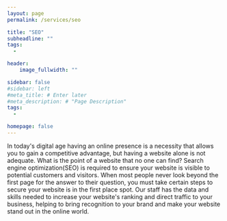 ```yaml
---
layout: page
permalink: /services/seo

title: "SEO"
subheadline: ""
tags:
  - 

header:
    image_fullwidth: ""

sidebar: false
#sidebar: left
#meta_title: # Enter later
#meta_description: # "Page Description"
tags:
  - 

homepage: false
---
```


In today's digital age having an online presence is a necessity that allows you to gain a competitive advantage, but having a website alone is not adequate. What is the point of a website that no one can find? Search engine optimization(SEO) is required to ensure your website is visible to potential customers and visitors. When most people never look beyond the first page for the answer to their question, you must take certain steps to secure your website is in the first place spot. Our staff has the data and skills needed to increase your website's ranking and direct traffic to your business, helping to bring recognition to your brand and make your website stand out in the online world.